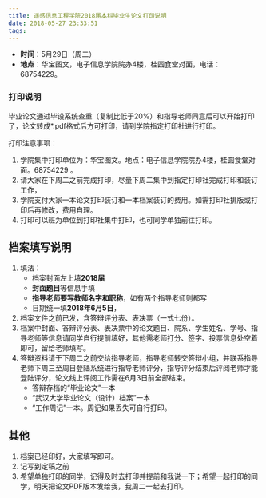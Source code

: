 ```yaml
---
title: 遥感信息工程学院2018届本科毕业生论文打印说明
date: 2018-05-27 23:33:51
tags:
---
```

- **时间**：5月29日（周二）
- **地点**：华宝图文，电子信息学院院办4楼，桂圆食堂对面，电话：68754229。

### 打印说明

毕业论文通过毕设系统查重（复制比低于20%）和指导老师同意后可以开始打印了，论文转成*.pdf格式后方可打印，请到学院指定打印社进行打印。

打印注意事项：

1. 学院集中打印单位为：华宝图文。地点：电子信息学院院办4楼，桂圆食堂对面。68754229 。
1. 请大家在下周二之前完成打印，尽量下周二集中到指定打印社完成打印和装订工作，
1. 学院支付大家一本论文打印装订和一本档案装订的费用。如需打印社排版或打印后再修改，费用自理。
1. 打印可以班为单位到打印社集中打印，也可同学单独前往打印。

## 档案填写说明

1. 填法：
    - 档案封面左上填**2018届**
    - **封面题目**等信息手填
    - **指导老师要写教师名字和职称**，如有两个指导老师则都写
    - 日期统一填**2018年6月5日**，
2. 档案文件之前已发，含答辩评分表、表决票（一式七份）。
3. 档案中封面、答辩评分表、表决票中的论文题目、院系、学生姓名、学号、指导老师等信息请同学自行提前填好，其他需老师打分、签字、投票信息处空着即可，留给老师填写。
4. 答辩资料请于下周二之前交给指导老师，指导老师转交答辩小组，并联系指导老师下周三至周日登陆系统进行指导老师评分，指导评分结束后评阅老师才能登陆评分，论文线上评阅工作需在6月3日前全部结束。
    - 答辩存档的“毕业论文”一本
    -  “武汉大学毕业论文（设计）档案”一本
    -  “工作周记”一本。周记如果丢失可自行打印。

## 其他

1. 档案已经印好，大家填写即可。
2. 记写到定稿之前
3. 希望单独打印的同学，记得及时去打印并提前和我说一下；希望一起打印的同学，明天把论文PDF版本发给我，我周二一起去打印。
